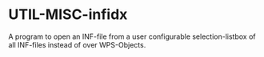 UTIL-MISC-infidx
================

A program to open an INF-file from a user configurable selection-listbox of all INF-files instead of over WPS-Objects.
